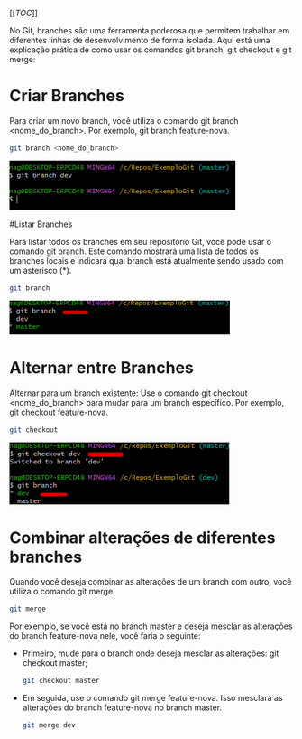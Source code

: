 [[_TOC_]]

No Git, branches são uma ferramenta poderosa que permitem trabalhar em diferentes linhas de desenvolvimento de forma isolada. Aqui está uma explicação prática de como usar os comandos git branch, git checkout e git merge:

# Criar Branches

Para criar um novo branch, você utiliza o comando git branch <nome_do_branch>. Por exemplo, git branch feature-nova.

```bash   
git branch <nome_do_branch>
```
![image.png](/.attachments/image-6e0191fb-dcc0-483c-bc7a-3f0ce20a9b1a.png)

#Listar Branches
      
Para listar todos os branches em seu repositório Git, você pode usar o comando git branch. Este comando mostrará uma lista de todos os branches locais e indicará qual branch está atualmente sendo usado com um asterisco (*).

```bash   
git branch
```

![image.png](/.attachments/image-4dbf6482-5445-414c-9d41-5a657823212a.png)

# Alternar entre Branches

Alternar para um branch existente: Use o comando git checkout <nome_do_branch> para mudar para um branch específico. Por exemplo, git checkout feature-nova.

```bash
git checkout
```

![image.png](/.attachments/image-93316ef4-4230-43de-a44a-39b3314b504d.png)

# Combinar alterações de diferentes branches

      
Quando você deseja combinar as alterações de um branch com outro, você utiliza o comando git merge. 

```bash
git merge
```

Por exemplo, se você está no branch master e deseja mesclar as alterações do branch feature-nova nele, você faria o seguinte:

      
- Primeiro, mude para o branch onde deseja mesclar as alterações: git checkout master;

  ```bash
  git checkout master
  ```

- Em seguida, use o comando git merge feature-nova. Isso mesclará as alterações do branch feature-nova no branch master.

  ```bash
  git merge dev
  ```